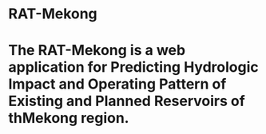 # RAT-Mekong
# The RAT-Mekong is a web application for Predicting Hydrologic Impact and Operating Pattern of Existing and Planned Reservoirs of thMekong region.
